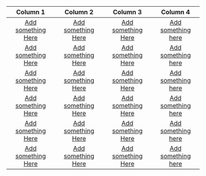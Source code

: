 |              Column 1              |              Column 2              |              Column 3              |              Column 4              |
|         :---------------:          |         :---------------:          |         :---------------:          |         :---------------:          |
| <a href="#">Add something Here</a> | <a href="#">Add something Here</a> | <a href="#">Add something Here</a> | <a href="#">Add something here</a> |
| <a href="#">Add something Here</a> | <a href="#">Add something Here</a> | <a href="#">Add something Here</a> | <a href="#">Add something here</a> |
| <a href="#">Add something Here</a> | <a href="#">Add something Here</a> | <a href="#">Add something Here</a> | <a href="#">Add something here</a> |
| <a href="#">Add something Here</a> | <a href="#">Add something Here</a> | <a href="#">Add something Here</a> | <a href="#">Add something here</a> |
| <a href="#">Add something Here</a> | <a href="#">Add something Here</a> | <a href="#">Add something Here</a> | <a href="#">Add something here</a> |
| <a href="#">Add something Here</a> | <a href="#">Add something Here</a> | <a href="#">Add something Here</a> | <a href="#">Add something here</a> |